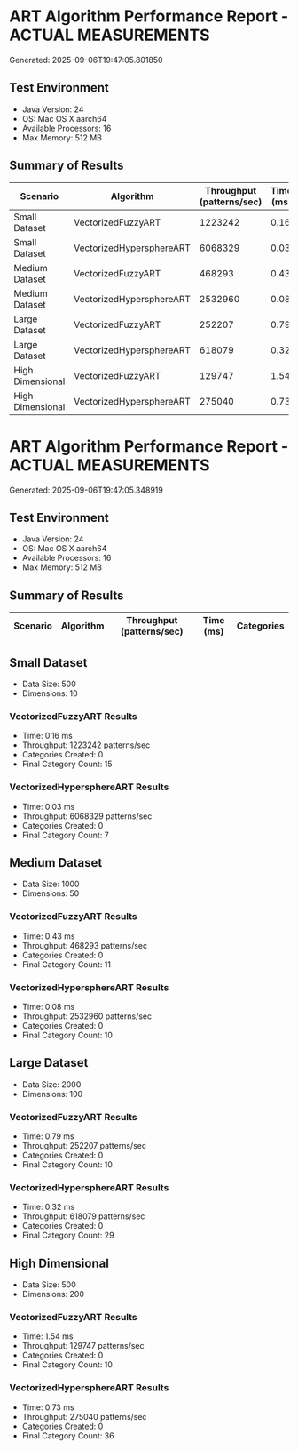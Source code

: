 # ART Algorithm Performance Report - ACTUAL MEASUREMENTS

Generated: 2025-09-06T19:47:05.801850

## Test Environment
- Java Version: 24
- OS: Mac OS X aarch64
- Available Processors: 16
- Max Memory: 512 MB

## Summary of Results

| Scenario | Algorithm | Throughput (patterns/sec) | Time (ms) | Categories |
|----------|-----------|---------------------------|-----------|------------|
| Small Dataset | VectorizedFuzzyART | 1223242 | 0.16 | 15 |
| Small Dataset | VectorizedHypersphereART | 6068329 | 0.03 | 7 |
| Medium Dataset | VectorizedFuzzyART | 468293 | 0.43 | 11 |
| Medium Dataset | VectorizedHypersphereART | 2532960 | 0.08 | 10 |
| Large Dataset | VectorizedFuzzyART | 252207 | 0.79 | 10 |
| Large Dataset | VectorizedHypersphereART | 618079 | 0.32 | 29 |
| High Dimensional | VectorizedFuzzyART | 129747 | 1.54 | 10 |
| High Dimensional | VectorizedHypersphereART | 275040 | 0.73 | 36 |

# ART Algorithm Performance Report - ACTUAL MEASUREMENTS

Generated: 2025-09-06T19:47:05.348919

## Test Environment
- Java Version: 24
- OS: Mac OS X aarch64
- Available Processors: 16
- Max Memory: 512 MB

## Summary of Results

| Scenario | Algorithm | Throughput (patterns/sec) | Time (ms) | Categories |
|----------|-----------|---------------------------|-----------|------------|

## Small Dataset

- Data Size: 500
- Dimensions: 10

### VectorizedFuzzyART Results
- Time: 0.16 ms
- Throughput: 1223242 patterns/sec
- Categories Created: 0
- Final Category Count: 15

### VectorizedHypersphereART Results
- Time: 0.03 ms
- Throughput: 6068329 patterns/sec
- Categories Created: 0
- Final Category Count: 7


## Medium Dataset

- Data Size: 1000
- Dimensions: 50

### VectorizedFuzzyART Results
- Time: 0.43 ms
- Throughput: 468293 patterns/sec
- Categories Created: 0
- Final Category Count: 11

### VectorizedHypersphereART Results
- Time: 0.08 ms
- Throughput: 2532960 patterns/sec
- Categories Created: 0
- Final Category Count: 10


## Large Dataset

- Data Size: 2000
- Dimensions: 100

### VectorizedFuzzyART Results
- Time: 0.79 ms
- Throughput: 252207 patterns/sec
- Categories Created: 0
- Final Category Count: 10

### VectorizedHypersphereART Results
- Time: 0.32 ms
- Throughput: 618079 patterns/sec
- Categories Created: 0
- Final Category Count: 29


## High Dimensional

- Data Size: 500
- Dimensions: 200

### VectorizedFuzzyART Results
- Time: 1.54 ms
- Throughput: 129747 patterns/sec
- Categories Created: 0
- Final Category Count: 10

### VectorizedHypersphereART Results
- Time: 0.73 ms
- Throughput: 275040 patterns/sec
- Categories Created: 0
- Final Category Count: 36

